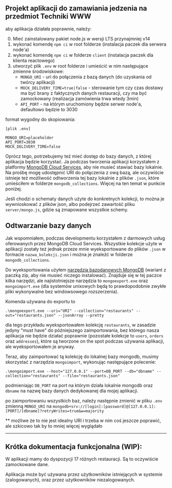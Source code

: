 ## Projekt aplikacji do zamawiania jedzenia na przedmiot Techniki WWW

aby aplikacja działała poprawnie, należy:

0. Mieć zainstalowany pakiet node.js w wersji LTS przynajmniej v14
1. wykonać komendę `npm ci` w root folderze (instalacja paczek dla serwera node'a)
2. wykonać komendę `npm ci` w folderze `client` (instalacja paczek dla klienta reactowego)
3. utworzyć plik `.env` w root folderze i umieścić w nim następujące zmienne środowiskowe:
   -  `MONGO_URI` - uri do połączenia z bazą danych (do uzyskania od twórcy aplikacji)
   -  `MOCK_DELIVERY_TIME=true|false` - sterowanie tym czy czas dostawy ma być brany z faktycznych danych restauracji, czy ma być zamockowany (realizacja zamówienia trwa wtedy 3min)
   -  `API_PORT` - na którym uruchomiony będzie serwer node'a, defaultowo będzie to 3030

format wygodny do skopiowania:

```
[plik .env]

MONGO_URI=placeholder
API_PORT=3030
MOCK_DELIVERY_TIME=false
```

Oprócz tego, potrzebujemy też mieć dostęp do bazy danych, z której aplikacja będzie korzystać. Ja podczas tworzenia aplikacji korzystałem z platformy [MongoDB Cloud Services](https://cloud.mongodb.com), aby nie musieć stawiać bazy lokalnie. Na prośbę mogę udostępnić URI do połączenia z ową bazą, ale oczywiście istnieje też możliwość odtworzenia tej bazy lokalnie z plików `.json`, które umieściłem w folderze `mongodb_collections`. Więcej na ten temat w punkcie poniżej.

Jeśli chodzi o schematy danych użyte do konkretnych kolekcji, to można je wywnioskować z plików json, albo podejrzeć zawartość pliku `server/mongo.js`, gdzie są zmapowane wszystkie schemy.

## Odtwarzanie bazy danych

Jak wspomniałem, podczas developmentu korzystałem z darmowych usług oferowanych przez MongoDB Cloud Services. Wszystkie kolekcje użyte w aplikacji zostały też jednak przeze mnie wyeksportowane do plików `.json` w formacie `nazwa_kolekcji.json` i można je znaleźć w folderze `mongodb_collections`.

Do wyeksportowania użyłem [narzędzia bazodanowych MongoDB](https://www.mongodb.com/try/download/database-tools) (wariant z paczką zip, aby nie musieć niczego instalować). Znajduje się w tej paczce kilka narzędzi, ale najistotniejsze narzędzia to `mongoexport.exe` oraz `mongoimport.exe` (dla systemów unixowych będą to prawdopodobnie zwykłe pliki wykonywalne bez windowsowego rozszerzenia).

Komenda używana do exportu to

```
.\mongoexport.exe --uri="URI" --collection="restaurants" --out="restaurants.json" --jsonArray --pretty
```

dla tego przykładu wyeksportowałem kolekcję `restaurants`, w zasadzie jedyny "must have" do późniejszego zaimportowania, bez którego nasza aplikacja nie będzie działać poprawnie (pozostałe kolekcje to `users`, `orders` oraz `addresses`), które są tworzone on the spot podczas używania aplikacji, ale wyeksportowałem je anyway.

Teraz, aby zaimportować tą kolekcję do lokalnej bazy mongodb, musimy skorzystać z narzędzia `mongoimport`, wykonując następujące polecenie:

```
.\mongoimport.exe --host="127.0.0.1" --port=DB_PORT --db="dbname" --collection="restaurants" --file="restaurants.json"
```

podmieniając `DB_PORT` na port na którym działa lokalnie mongodb oraz `dbname` na nazwę bazy danych dedykowanej dla mojej aplikacji.

po zaimportowaniu wszystkich baz, należy następnie zmienić w pliku `.env` zmienną `MONGO_URI` na
`mongodb+srv://[login]:[password]@[127.0.0.1]:[PORT]/[dbname]?retryWrites=true&w=majority`

\*\* możliwe że to nie jest idealny URI i trzeba w nim coś jeszcze poprawić, ale szkicowo tak by to mniej więcej wyglądało

<hr />

## Krótka dokumentacja funkcjonalna (WIP):

W aplikacji mamy do dyspozycji 17 różnych restauracji. Są to oczywiście zamockowane dane.

Aplikacja może być używana przez użytkowników istniejących w systemie (zalogowanych), oraz przez użytkowników niezalogowanych.
